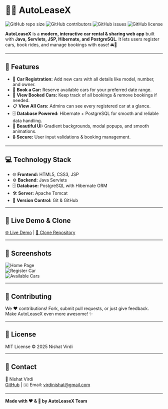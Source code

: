 # 🚗✨ AutoLeaseX

![GitHub repo size](https://img.shields.io/github/repo-size/Nishatvirdi/AutoLeaseX)
![GitHub contributors](https://img.shields.io/github/contributors/Nishatvirdi/AutoLeaseX)
![GitHub issues](https://img.shields.io/github/issues/Nishatvirdi/AutoLeaseX)
![GitHub license](https://img.shields.io/github/license/Nishatvirdi/AutoLeaseX)

**AutoLeaseX** is a **modern, interactive car rental & sharing web app** built with **Java, Servlets, JSP, Hibernate, and PostgreSQL**. It lets users register cars, book rides, and manage bookings with ease! 🚘💨  

---

## 🌟 Features

- 📝 **Car Registration:** Add new cars with all details like model, number, and owner.  
- 📅 **Book a Car:** Reserve available cars for your preferred date range.  
- 🚦 **View Booked Cars:** Keep track of all bookings & remove bookings if needed.  
- 📋 **View All Cars:** Admins can see every registered car at a glance.  
- 🗄️ **Database Powered:** Hibernate + PostgreSQL for smooth and reliable data handling.  
- 🎨 **Beautiful UI:** Gradient backgrounds, modal popups, and smooth animations.  
- 🔒 **Secure:** User input validations & booking management.

---

## 💻 Technology Stack

- 🌐 **Frontend:** HTML5, CSS3, JSP  
- ⚙️ **Backend:** Java Servlets  
- 🗄️ **Database:** PostgreSQL with Hibernate ORM  
- 🛠️ **Server:** Apache Tomcat  
- 🧩 **Version Control:** Git & GitHub  

---

## 🚀 Live Demo & Clone

[🌐 Live Demo](#) | [📂 Clone Repository](https://github.com/Nishatvirdi/AutoLeaseX.git)

---

## 📸 Screenshots

![Home Page](assets/screenshots/home.png)  
![Register Car](assets/screenshots/register.png)  
![Available Cars](assets/screenshots/available.png)  

---

## 🤝 Contributing

We ❤️ contributions! Fork, submit pull requests, or just give feedback.  
Make AutoLeaseX even more awesome! ✨

---

## 📄 License

MIT License © 2025 Nishat Virdi  

---

## 📱 Contact

👤 Nishat Virdi  
[GitHub](https://github.com/Nishatvirdi) | ✉️ Email: virdinishat@gmail.com  

---

**Made with ❤️ & 🚗 by AutoLeaseX Team**
